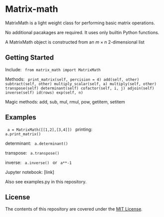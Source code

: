 # Matrix-math
MatrixMath is a light weight class for performing basic matrix operations.

No additional pacakages are required. It uses only builtin Python functions.

A MatrixMath object is constructed from an $m \times n$ 2-dimensional list


## Getting Started
Include:
<code> from matrix_math import MatrixMath </code>

Methods:
<code>   print_matrix(self, percision = 4)
    add(self, other)
    subtract(self, other)
    multiply_scalar(self, a)
    multiply(self, other)
    transpose(self)
    determinant(self)
    cofactor(self, i, j)
    adjoin(self)
    inverse(self)
    id(rows)
    exp(self, n)
</code>    

Magic methods:
  add, sub, mul, rmul, pow, getitem, setitem

## Examples
<code> a = MatrixMath([[1,2],[3,4]]) </code>
printing: <code> a.print_matrix() </code>

determinant: <code> a.determinant() </code>

transpose: <code> a.transpose() </code>

inverse: <code> a.inverse() </code> or <code> a**-1 </code>

</code>
Jupyter notebook: [link]

Also see examples.py in this repository.

## License
The contents of this repository are covered under the [MIT License](LICENSE).
